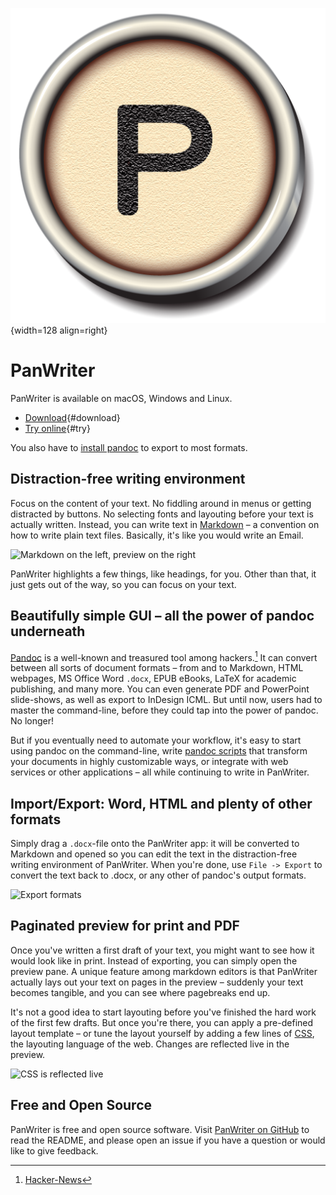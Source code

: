 ![](https://github.com/mb21/panwriter/raw/master/icons/icon.png){width=128 align=right}

# PanWriter

PanWriter is available on macOS, Windows and Linux.

- [Download](https://github.com/mb21/panwriter/releases/){#download}
- [Try online](/try/){#try}

You also have to [install pandoc](https://pandoc.org/installing.html) to export to most formats.


## Distraction-free writing environment

Focus on the content of your text. No fiddling around in menus or getting distracted by buttons. No selecting fonts and layouting before your text is actually written. Instead, you can write text in [Markdown](https://commonmark.org/help/) – a convention on how to write plain text files. Basically, it's like you would write an Email.

![Markdown on the left, preview on the right](https://github.com/mb21/panwriter/raw/master/screenshot.png)

PanWriter highlights a few things, like headings, for you. Other than that, it just gets out of the way, so you can focus on your text.


## Beautifully simple GUI – all the power of pandoc underneath

[Pandoc](https://pandoc.org) is a well-known and treasured tool among hackers.[^1] It can convert between all sorts of document formats – from and to Markdown, HTML webpages, MS Office Word `.docx`, EPUB eBooks, LaTeX for academic publishing, and many more. You can even generate PDF and PowerPoint slide-shows, as well as export to InDesign ICML. But until now, users had to master the command-line, before they could tap into the power of pandoc. No longer!

But if you eventually need to automate your workflow, it's easy to start using pandoc on the command-line, write [pandoc scripts](http://pandoc.org/lua-filters.html) that transform your documents in highly customizable ways, or integrate with web services or other applications – all while continuing to write in PanWriter.

[^1]: [Hacker-News](https://news.ycombinator.com/item?id=17855104)


## Import/Export: Word, HTML and plenty of other formats

Simply drag a `.docx`-file onto the PanWriter app: it will be converted to Markdown and opened so you can edit the text in the distraction-free writing environment of PanWriter. When you're done, use `File -> Export` to convert the text back to .docx, or any other of pandoc's output formats.

![Export formats](https://github.com/mb21/panwriter/raw/master/screenshot-export.png)


## Paginated preview for print and PDF

Once you've written a first draft of your text, you might want to see how it would look like in print. Instead of exporting, you can simply open the preview pane. A unique feature among markdown editors is that PanWriter actually lays out your text on pages in the preview – suddenly your text becomes tangible, and you can see where pagebreaks end up.

It's not a good idea to start layouting before you've finished the hard work of the first few drafts. But once you're there, you can apply a pre-defined layout template – or tune the layout yourself by adding a few lines of [CSS](https://developer.mozilla.org/docs/Glossary/CSS), the layouting language of the web. Changes are reflected live in the preview.

![CSS is reflected live](https://github.com/mb21/panwriter/raw/master/screenshot-css.png)


## Free and Open Source

PanWriter is free and open source software. Visit [PanWriter on GitHub](https://github.com/mb21/panwriter) to read the README, and please open an issue if you have a question or would like to give feedback.
